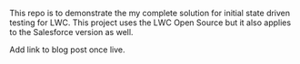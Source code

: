 This repo is to demonstrate the my complete solution for initial state
driven testing for LWC. This project uses the LWC Open Source but it also applies
to the Salesforce version as well.

Add link to blog post once live.
